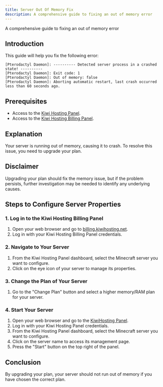 ```yaml
---
title: Server Out Of Memory Fix
description: A comprehensive guide to fixing an out of memory error
---
```


A comprehensive guide to fixing an out of memory error

## Introduction

This guide will help you fix the following error:

```
[Pterodactyl Daemon]: ---------- Detected server process in a crashed state! ----------
[Pterodactyl Daemon]: Exit code: 1
[Pterodactyl Daemon]: Out of memory: false
[Pterodactyl Daemon]: Aborting automatic restart, last crash occurred less than 60 seconds ago.
```

## Prerequisites

- Access to the [Kiwi Hosting Panel](https://gmp.kiwihosting.net).
- Access to the [Kiwi Hosting Billing Panel](https://billing.kiwihosting.net).

## Explanation

Your server is running out of memory, causing it to crash. To resolve this issue, you need to upgrade your plan.

## Disclaimer

Upgrading your plan should fix the memory issue, but if the problem persists, further investigation may be needed to identify any underlying causes.

## Steps to Configure Server Properties

### 1. Log in to the Kiwi Hosting Billing Panel

1. Open your web browser and go to [billing.kiwihosting.net](https://billing.kiwihosting.net).
2. Log in with your Kiwi Hosting Billing Panel credentials.

### 2. Navigate to Your Server

1. From the Kiwi Hosting Panel dashboard, select the Minecraft server you want to configure.
2. Click on the eye icon of your server to manage its properties.

### 3. Change the Plan of Your Server

1. Go to the "Change Plan" button and select a higher memory/RAM plan for your server.

### 4. Start Your Server

1. Open your web browser and go to the [KiwiHosting Panel](https://gmp.kiwihosting.net).
2. Log in with your Kiwi Hosting Panel credentials.
3. From the Kiwi Hosting Panel dashboard, select the Minecraft server you want to configure.
4. Click on the server name to access its management page.
5. Press the "Start" button on the top right of the panel.

## Conclusion

By upgrading your plan, your server should not run out of memory if you have chosen the correct plan.
